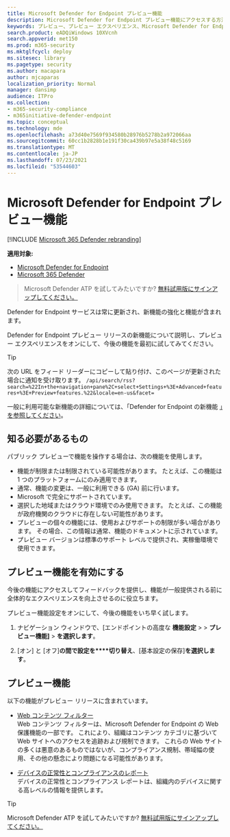 ```yaml
---
title: Microsoft Defender for Endpoint プレビュー機能
description: Microsoft Defender for Endpoint プレビュー機能にアクセスする方法について説明します。
keywords: プレビュー、プレビュー エクスペリエンス、Microsoft Defender for Endpoint、機能、更新プログラム
search.product: eADQiWindows 10XVcnh
search.appverid: met150
ms.prod: m365-security
ms.mktglfcycl: deploy
ms.sitesec: library
ms.pagetype: security
ms.author: macapara
author: mjcaparas
localization_priority: Normal
manager: dansimp
audience: ITPro
ms.collection:
- m365-security-compliance
- m365initiative-defender-endpoint
ms.topic: conceptual
ms.technology: mde
ms.openlocfilehash: a73d40e7569f934580b28976b5278b2a972066aa
ms.sourcegitcommit: 60cc1b2828b1e191f30ca439b97e5a38f48c5169
ms.translationtype: MT
ms.contentlocale: ja-JP
ms.lasthandoff: 07/23/2021
ms.locfileid: "53544603"
---
```

# <a name="microsoft-defender-for-endpoint-preview-features"></a>Microsoft Defender for Endpoint プレビュー機能

[!INCLUDE [Microsoft 365 Defender rebranding](../../includes/microsoft-defender.md)]

**適用対象:**
- [Microsoft Defender for Endpoint](https://go.microsoft.com/fwlink/p/?linkid=2154037)
- [Microsoft 365 Defender](https://go.microsoft.com/fwlink/?linkid=2118804)

> Microsoft Defender ATP を試してみたいですか? [無料試用版にサインアップしてください。](https://www.microsoft.com/microsoft-365/windows/microsoft-defender-atp?ocid=docs-wdatp-exposedapis-abovefoldlink)


Defender for Endpoint サービスは常に更新され、新機能の強化と機能が含まれます。

Defender for Endpoint プレビュー リリースの新機能について説明し、プレビュー エクスペリエンスをオンにして、今後の機能を最初に試してみてください。

>[!TIP]
>次の URL をフィード リーダーにコピーして貼り付け、このページが更新された場合に通知を受け取ります。 `/api/search/rss?search=%22In+the+navigation+pane%2C+select+Settings+%3E+Advanced+features+%3E+Preview+features.%22&locale=en-us&facet=`

一般に利用可能な新機能の詳細については、「Defender for Endpoint の新機能 [」を参照してください](whats-new-in-microsoft-defender-atp.md)。

 ## <a name="what-you-need-to-know"></a>知る必要があるもの

パブリック プレビューで機能を操作する場合は、次の機能を使用します。

- 機能が制限または制限されている可能性があります。 たとえば、この機能は 1 つのプラットフォームにのみ適用できます。
- 通常、機能の変更は、一般に利用できる (GA) 前に行います。
- Microsoft で完全にサポートされています。
- 選択した地域またはクラウド環境でのみ使用できます。 たとえば、この機能が政府機関のクラウドに存在しない可能性があります。
- プレビューの個々の機能には、使用およびサポートの制限が多い場合があります。 その場合、この情報は通常、機能のドキュメントに示されています。
- プレビュー バージョンは標準のサポート レベルで提供され、実稼働環境で使用できます。 



## <a name="turn-on-preview-features"></a>プレビュー機能を有効にする

今後の機能にアクセスしてフィードバックを提供し、機能が一般提供される前に全体的なエクスペリエンスを向上させるのに役立ちます。

プレビュー機能設定をオンにして、今後の機能をいち早く試します。

1. ナビゲーション ウィンドウで、[エンドポイントの高度な **機能設定**  >    >  **プレビュー機能]**  >  **を選択します**。

2. [オン] と [オフ]**の間で設定を****切り替え**、[基本設定の保存]**を選択します**。

## <a name="preview-features"></a>プレビュー機能

以下の機能がプレビュー リリースに含まれています。

- [Web コンテンツ フィルター](web-content-filtering.md) <br> Web コンテンツ フィルターは、Microsoft Defender for Endpoint の Web 保護機能の一部です。 これにより、組織はコンテンツ カテゴリに基づいて Web サイトへのアクセスを追跡および規制できます。 これらの Web サイトの多くは悪意のあるものではないが、コンプライアンス規制、帯域幅の使用、その他の懸念により問題になる可能性があります。

- [デバイスの正常性とコンプライアンスのレポート](machine-reports.md) <br/> デバイスの正常性とコンプライアンス レポートは、組織内のデバイスに関する高レベルの情報を提供します。

> [!TIP] 
> Microsoft Defender ATP を試してみたいですか? [無料試用版にサインアップしてください。](https://www.microsoft.com/microsoft-365/windows/microsoft-defender-atp?ocid=docs-wdatp-preview-belowfoldlink)  
